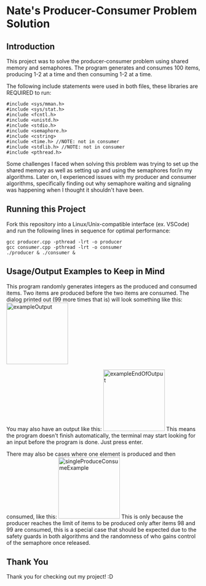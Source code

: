 ﻿# Nate's Producer-Consumer Problem Solution

## Introduction
This project was to solve the producer-consumer problem using shared memory and semaphores. The program generates and consumes 100 items, producing 1-2 at a time and then consuming 1-2 at a time.

The following include statements were used in both files, these libraries are REQUIRED to run:
```
#include <sys/mman.h>
#include <sys/stat.h>
#include <fcntl.h>
#include <unistd.h>
#include <stdio.h>
#include <semaphore.h>
#include <cstring>
#include <time.h> //NOTE: not in consumer
#include <stdlib.h> //NOTE: not in consumer
#include <pthread.h>
```

Some challenges I faced when solving this problem was trying to set up the shared memory as well as setting up and using the semaphores for/in my algorithms. Later on, I experienced issues with my producer and consumer algorithms, specifically finding out why semaphore waiting and signaling was happening when I thought it shouldn't have been.

## Running this Project
Fork this repository into a Linux/Unix-compatible interface (ex. VSCode) and run the following lines in sequence for optimal performance:
```
gcc producer.cpp -pthread -lrt -o producer
gcc consumer.cpp -pthread -lrt -o consumer
./producer & ./consumer &
```

## Usage/Output Examples to Keep in Mind
This program randomly generates integers as the produced and consumed items. Two items are produced before the two items are consumed. The dialog printed out (99 more times that is) will look something like this:
<img width="160" alt="exampleOutput" src="https://github.com/user-attachments/assets/677a245f-3ad9-49e7-83b4-2e2fa04475aa">

You may also have an output like this:
<img width="160" alt="exampleEndOfOutput" src="https://github.com/user-attachments/assets/34fa76b5-3a0c-45cb-b20c-6e2590185196">
This means the program doesn't finish automatically, the terminal may start looking for an input before the program is done. Just press enter.

There may also be cases where one element is produced and then consumed, like this:
<img width="160" alt="singleProduceConsumeExample" src="https://github.com/user-attachments/assets/7c16d7e0-5d96-4576-9f3e-77dcede9e8ac">
This is only because the producer reaches the limit of items to be produced only after items 98 and 99 are consumed, this is a special case that should be expected due to the safety guards in both algorithms and the randomness of who gains control of the semaphore once released.

## Thank You
Thank you for checking out my project! :D
